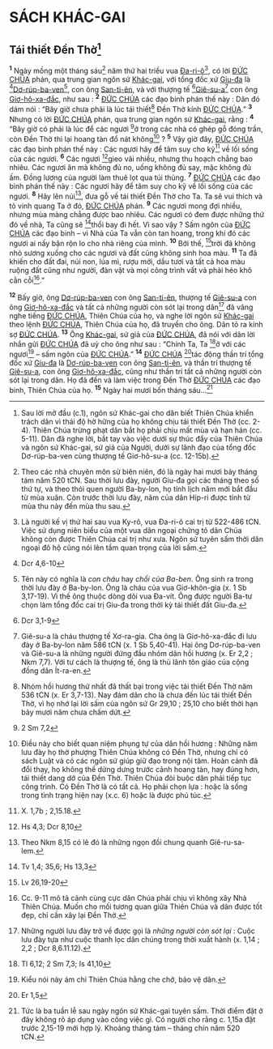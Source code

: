 # SÁCH KHÁC-GAI

## Tái thiết Đền Thờ[^1]
<sup><b>1</b></sup> Ngày mồng một tháng sáu[^2] năm thứ hai triều vua [Đa-ri-ô]()[^3], có lời [ĐỨC CHÚA]() phán, qua trung gian ngôn sứ [Khác-gai](), với tổng đốc xứ [Giu-đa]() là [^1*][Dơ-rúp-ba-ven]()[^4], con ông [San-ti-ên](), và với thượng tế [^2*][Giê-su-a]()[^5] con ông [Giơ-hô-xa-đắc](), như sau : <sup><b>2</b></sup> [ĐỨC CHÚA]() các đạo binh phán thế này : Dân đó dám nói : “Bây giờ chưa phải là lúc tái thiết[^6] Đền Thờ kính [ĐỨC CHÚA]().” <sup><b>3</b></sup> Nhưng có lời [ĐỨC CHÚA]() phán, qua trung gian ngôn sứ [Khác-gai](), rằng : <sup><b>4</b></sup> “Bây giờ có phải là lúc để các ngươi [^3*]ở trong các nhà có ghép gỗ đóng trần, còn Đền Thờ thì lại hoang tàn đổ nát không[^7] ? <sup><b>5</b></sup> Vậy giờ đây, [ĐỨC CHÚA]() các đạo binh phán thế này : Các ngươi hãy để tâm suy cho kỹ[^8] về lối sống của các ngươi. <sup><b>6</b></sup> Các ngươi [^4*]gieo vãi nhiều, nhưng thu hoạch chẳng bao nhiêu. Các ngươi ăn mà không đủ no, uống không đủ say, mặc không đủ ấm. Đồng lương của người làm thuê lọt qua túi thủng. <sup><b>7</b></sup> [ĐỨC CHÚA]() các đạo binh phán thế này : Các ngươi hãy để tâm suy cho kỹ về lối sống của các ngươi. <sup><b>8</b></sup> Hãy lên núi[^9], đưa gỗ về tái thiết Đền Thờ cho Ta. Ta sẽ vui thích và tỏ vinh quang Ta ở đó, [ĐỨC CHÚA]() phán. <sup><b>9</b></sup> Các ngươi mong đợi nhiều, nhưng mùa màng chẳng được bao nhiêu. Các ngươi có đem được những thứ đó về nhà, Ta cũng sẽ [^5*]thổi bay đi hết. Vì sao vậy ? Sấm ngôn của [ĐỨC CHÚA]() các đạo binh – vì Nhà của Ta vẫn còn tan hoang, trong khi đó các ngươi ai nấy bận rộn lo cho nhà riêng của mình. <sup><b>10</b></sup> Bởi thế, [^6*]trời đã không nhỏ sương xuống cho các ngươi và đất cũng không sinh hoa màu. <sup><b>11</b></sup> Ta đã khiến cho đất đai, núi non, lúa mì, rượu mới, dầu tươi và tất cả hoa màu ruộng đất cũng như người, đàn vật và mọi công trình vất vả phải héo khô cằn cỗi[^10].”

<sup><b>12</b></sup> Bấy giờ, ông [Dơ-rúp-ba-ven]() con ông [San-ti-ên](), thượng tế [Giê-su-a]() con ông [Giơ-hô-xa-đắc]() và tất cả những người còn sót lại trong dân[^11] đã vâng nghe tiếng [ĐỨC CHÚA](), Thiên Chúa của họ, và nghe lời ngôn sứ [Khác-gai]() theo lệnh [ĐỨC CHÚA](), Thiên Chúa của họ, đã truyền cho ông. Dân tỏ ra kính sợ [ĐỨC CHÚA](). <sup><b>13</b></sup> Ông [Khác-gai](), sứ giả của [ĐỨC CHÚA](), đã nói với dân lời nhắn gửi [ĐỨC CHÚA]() đã uỷ cho ông như sau : “Chính Ta, Ta [^7*]ở với các ngươi[^12] – sấm ngôn của [ĐỨC CHÚA]().” <sup><b>14</b></sup> [ĐỨC CHÚA]() [^8*]tác động thần trí tổng đốc xứ [Giu-đa]() là [Dơ-rúp-ba-ven]() con ông [San-ti-ên](), và thần trí thượng tế [Giê-su-a](), con ông [Giơ-hô-xa-đắc](), cũng như thần trí tất cả những người còn sót lại trong dân. Họ đã đến và làm việc trong Đền Thờ [ĐỨC CHÚA]() các đạo binh, Thiên Chúa của họ. <sup><b>15</b></sup> Ngày hai mươi bốn tháng sáu...[^13]

[^1]: Sau lời mở đầu (c.1), ngôn sứ Khác-gai cho dân biết Thiên Chúa khiển trách dân vì thái độ hờ hững của họ không chịu tái thiết Đền Thờ (cc. 2-4). Thiên Chúa trừng phạt dân bắt họ phải chịu mất mùa và hạn hán (cc. 5-11). Dân đã nghe lời, bắt tay vào việc dưới sự thúc đẩy của Thiên Chúa và ngôn sứ Khác-gai, sứ giả của Người, dưới sự lãnh đạo của tổng đốc Dơ-rúp-ba-ven cùng thượng tế Giơ-hô-su-a (cc. 12-15b).
[^2]: Theo các nhà chuyên môn sử biên niên, đó là ngày hai mươi bảy tháng tám năm 520 tCN. Sau thời lưu đày, người Giu-đa gọi các tháng theo số thứ tự, và theo thói quen người Ba-by-lon, họ tính lịch năm mới bắt đầu từ mùa xuân. Còn trước thời lưu đày, năm của dân Híp-ri được tính từ mùa thu này đến mùa thu sau.
[^3]: Là người kế vị thứ hai sau vua Ky-rô, vua Đa-ri-ô cai trị từ 522-486 tCN. Việc sử dụng niên biểu của một vua dân ngoại chứng tỏ dân Chúa không còn được Thiên Chúa cai trị như xưa. Ngôn sứ tuyên sấm thời dân ngoại đô hộ cũng nói lên tầm quan trọng của lời sấm.
[^4]: Tên này có nghĩa là *con cháu* hay *chồi của Ba-ben*. Ông sinh ra trong thời lưu đày ở Ba-by-lon. Ông là cháu của vua Giơ-khôn-gia (x. 1 Sb 3,17-19). Vì thế ông thuộc dòng dõi vua Đa-vít. Ông được người Ba-tư chọn làm tổng đốc cai trị Giu-đa trong thời kỳ tái thiết đất Giu-đa.
[^5]: Giê-su-a là cháu thượng tế Xơ-ra-gia. Cha ông là Giơ-hô-xa-đắc đi lưu đày ở Ba-by-lon năm 586 tCN (x. 1 Sb 5,40-41). Hai ông Dơ-rúp-ba-ven và Giê-su-a là những người đứng đầu nhóm dân hồi hương (x. Er 2,2 ; Nkm 7,7). Với tư cách là thượng tế, ông là thủ lãnh tôn giáo của cộng đồng dân Ít-ra-en.
[^6]: Nhóm hồi hương thứ nhất đã thất bại trong việc tái thiết Đền Thờ năm 536 tCN (x. Er 3,7-13). Nay đám dân cho là chưa đến lúc tái thiết Đền Thờ, vì họ nhớ lại lời sấm của ngôn sứ Gr 29,10 ; 25,10 cho biết thời hạn bảy mươi năm chưa chấm dứt.
[^7]: Điều này cho biết quan niệm phụng tự của dân hồi hương : Những năm lưu đày họ thờ phượng Thiên Chúa không có Đền Thờ, nhưng chỉ có sách Luật và có các ngôn sứ giúp giữ đạo trong nội tâm. Hoàn cảnh đã đổi thay, họ không thể dửng dưng trước cảnh hoang tàn, hay đúng hơn, tái thiết dang dở của Đền Thờ. Thiên Chúa đòi buộc dân phải tiếp tục công trình. Có Đền Thờ là có tất cả. Họ phải chọn lựa : hoặc là sống trong tình trạng hiện nay (x.c. 6) hoặc là được phú túc.
[^8]: X. 1,7b ; 2,15.18.
[^9]: Theo Nkm 8,15 có lẽ đó là những ngọn đồi chung quanh Giê-ru-sa-lem.
[^10]: Cc. 9-11 mô tả cảnh cùng cực dân Chúa phải chịu vì không xây Nhà Thiên Chúa. Muốn cho mối tương quan giữa Thiên Chúa và dân được tốt đẹp, chỉ cần xây lại Đền Thờ.
[^11]: Những người lưu đày trở về được gọi là *những người còn sót lại* : Cuộc lưu đày tựa như cuộc thanh lọc dân chúng trong thời xuất hành (x. 1,14 ; 2,2 ; Dcr 8,6.11.12).
[^12]: Kiểu nói này ám chỉ Thiên Chúa hằng che chở, bảo vệ dân.
[^13]: Tức là ba tuần lễ sau ngày ngôn sứ Khác-gai tuyên sấm. Thời điểm đặt ở đây không rõ áp dụng vào công việc gì. Có người cho rằng c. 1,15a đặt trước 2,15-19 mới hợp lý. Khoảng tháng tám – tháng chín năm 520 tCN.
[^1*]: Dcr 4,6-10
[^2*]: Dcr 3,1-9
[^3*]: 2 Sm 7,2
[^4*]: Hs 4,3; Dcr 8,10
[^5*]: Tv 1,4; 35,6; Hs 13,3
[^6*]: Lv 26,19-20
[^7*]: Tl 6,12; 2 Sm 7,3; Is 41,10
[^8*]: Er 1,5